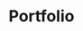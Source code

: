 ---
title: Portfolio
description: My Projects and Works
menu:
    main:
        weight: 4
        params:
            icon: folder
---